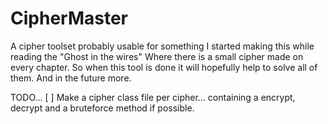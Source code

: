 # CipherMaster
A cipher toolset probably usable for something I started making this while reading the "Ghost in the wires" Where there is a small cipher made on every chapter.
So when this tool is done it will hopefully help to solve all of them.
And in the future more.

TODO...
[ ] Make a cipher class file per cipher... containing a encrypt, decrypt and a bruteforce method if possible.
